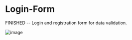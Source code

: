 # Login-Form
FINISHED -- Login and registration form for data validation.

![image](https://user-images.githubusercontent.com/47398013/88927728-3cf20f00-d24e-11ea-81e9-872a44062fcc.png)
